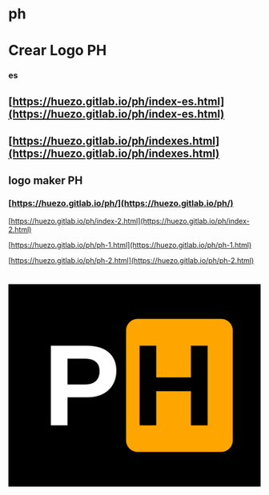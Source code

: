 # ph


# Crear Logo PH

### es

## [https://huezo.gitlab.io/ph/index-es.html](https://huezo.gitlab.io/ph/index-es.html)

## [https://huezo.gitlab.io/ph/indexes.html](https://huezo.gitlab.io/ph/indexes.html)




## logo maker PH

### [https://huezo.gitlab.io/ph/](https://huezo.gitlab.io/ph/)


[https://huezo.gitlab.io/ph/index-2.html](https://huezo.gitlab.io/ph/index-2.html)


[https://huezo.gitlab.io/ph/ph-1.html](https://huezo.gitlab.io/ph/ph-1.html)


[https://huezo.gitlab.io/ph/ph-2.html](https://huezo.gitlab.io/ph/ph-2.html)


# 
![PH](PH.png)
